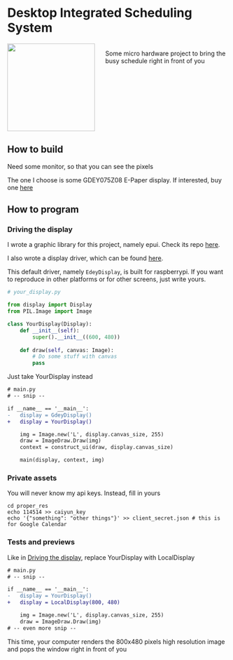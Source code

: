 # Desktop Integrated Scheduling System

<div style="display: flex">
<img src="https://zhufucdev.com/api/images/EJ1yzDqW65gFJ9fWHTGoC" style="height: 200px; width: 200px; object-fit: cover; margin-right: 24px">

Some micro hardware project to bring the busy schedule
right in front of you
</div>




## How to build
Need some monitor, so that you can see the pixels

The one I choose is some GDEY075Z08 E-Paper display. If interested, buy one [here](https://www.good-display.com/product/394.html)

## How to program
### Driving the display
I wrote a graphic library for this project, namely epui. Check
its repo [here](https://github.com/zhufucdev/epui).

I also wrote a display driver, which can be found [here](https://github.com/zhufucdev/gdey075z08_driver).

This default driver, namely `EdeyDisplay`, is built for raspberrypi. 
If you want to reproduce in other platforms or for other screens,
just write yours.

```python
# your_display.py

from display import Display
from PIL.Image import Image

class YourDisplay(Display):
    def __init__(self):
        super().__init__((600, 480))
        
    def draw(self, canvas: Image):
        # Do some stuff with canvas
        pass
```

Just take YourDisplay instead
```diff
# main.py
# -- snip --

if __name__ == '__main__':
-   display = GdeyDisplay()
+   display = YourDisplay()

    img = Image.new('L', display.canvas_size, 255)
    draw = ImageDraw.Draw(img)
    context = construct_ui(draw, display.canvas_size)

    main(display, context, img)
```

### Private assets

You will never know my api keys. Instead, fill in yours
```shell
cd proper_res
echo 114514 >> caiyun_key
echo '{"something": "other things"}' >> client_secret.json # this is for Google Calendar
```

### Tests and previews

Like in [Driving the display](#driving-the-display), replace YourDisplay with LocalDisplay
```diff
# main.py
# -- snip --

if __name__ == '__main__':
-   display = YourDisplay()
+   display = LocalDisplay(800, 480)

    img = Image.new('L', display.canvas_size, 255)
    draw = ImageDraw.Draw(img)
# -- even more snip --
```

This time, your computer renders the 800x480 pixels high resolution image and pops the
window right in front of you
